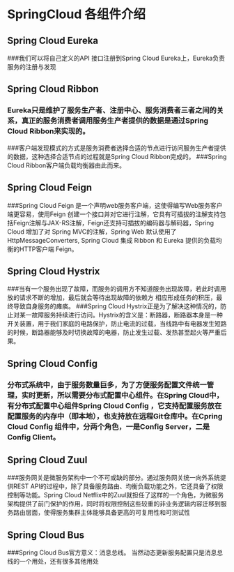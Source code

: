 # SpringCloud 各组件介绍
## Spring Cloud Eureka
###我们可以将自己定义的API 接口注册到Spring Cloud Eureka上，Eureka负责服务的注册与发现
## Spring Cloud Ribbon
### Eureka只是维护了服务生产者、注册中心、服务消费者三者之间的关系，真正的服务消费者调用服务生产者提供的数据是通过Spring Cloud Ribbon来实现的。
###客户端发现模式的方式是服务消费者选择合适的节点进行访问服务生产者提供的数据，这种选择合适节点的过程就是Spring Cloud Ribbon完成的。
###Spring Cloud Ribbon客户端负载均衡器由此而来。
## Spring Cloud Feign
###Spring Cloud Feign 是一个声明web服务客户端，这使得编写Web服务客户端更容易，使用Feign 创建一个接口并对它进行注解，它具有可插拔的注解支持包括Feign注解与JAX-RS注解，Feign还支持可插拔的编码器与解码器，Spring Cloud 增加了对 Spring MVC的注解，Spring Web 默认使用了HttpMessageConverters, Spring Cloud 集成 Ribbon 和 Eureka 提供的负载均衡的HTTP客户端 Feign。
## Spring Cloud Hystrix
###当有一个服务出现了故障，而服务的调用方不知道服务出现故障，若此时调用放的请求不断的增加，最后就会等待出现故障的依赖方 相应形成任务的积压，最终导致自身服务的瘫痪。
 ###Spring Cloud Hystrix正是为了解决这种情况的，防止对某一故障服务持续进行访问。Hystrix的含义是：断路器，断路器本身是一种开关装置，用于我们家庭的电路保护，防止电流的过载，当线路中有电器发生短路的时候，断路器能够及时切换故障的电器，防止发生过载、发热甚至起火等严重后果。
## Spring Cloud Config
### 分布式系统中，由于服务数量巨多，为了方便服务配置文件统一管理，实时更新，所以需要分布式配置中心组件。在Spring Cloud中，有分布式配置中心组件Spring Cloud Config ，它支持配置服务放在配置服务的内存中（即本地），也支持放在远程Git仓库中。在Cpring Cloud Config 组件中，分两个角色，一是Config Server，二是Config Client。
## Spring Cloud Zuul
###服务网关是微服务架构中一个不可或缺的部分。通过服务网关统一向外系统提供REST API的过程中，除了具备服务路由、均衡负载功能之外，它还具备了权限控制等功能。Spring Cloud Netflix中的Zuul就担任了这样的一个角色，为微服务架构提供了前门保护的作用，同时将权限控制这些较重的非业务逻辑内容迁移到服务路由层面，使得服务集群主体能够具备更高的可复用性和可测试性
## Spring Cloud Bus
###Spring Cloud Bus官方意义：消息总线。 当然动态更新服务配置只是消息总线的一个用处，还有很多其他用处
